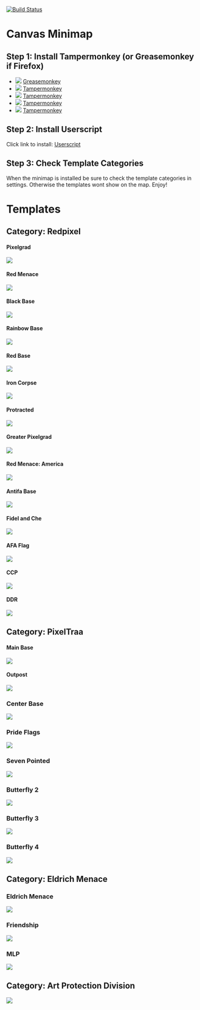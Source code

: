 [![Build Status](https://travis-ci.org/traa-pixelcanvas/Minimap.svg?branch=master)](https://travis-ci.org/traa-pixelcanvas/Minimap)
# Canvas Minimap
## Step 1: Install Tampermonkey (or Greasemonkey if Firefox)
* ![](https://raw.githubusercontent.com/reek/anti-adblock-killer/gh-pages/images/firefox.png) [Greasemonkey](https://addons.mozilla.org/firefox/addon/greasemonkey/)
* ![](https://raw.githubusercontent.com/reek/anti-adblock-killer/gh-pages/images/chrome.png) [Tampermonkey](https://chrome.google.com/webstore/detail/tampermonkey/dhdgffkkebhmkfjojejmpbldmpobfkfo)
* ![](https://raw.githubusercontent.com/reek/anti-adblock-killer/gh-pages/images/opera.png) [Tampermonkey](https://addons.opera.com/extensions/details/tampermonkey-beta/)
* ![](https://raw.githubusercontent.com/reek/anti-adblock-killer/gh-pages/images/safari.png) [Tampermonkey](https://safari.tampermonkey.net/tampermonkey.safariextz)
* ![](https://raw.githubusercontent.com/reek/anti-adblock-killer/gh-pages/images/msedge.png) [Tampermonkey](https://www.microsoft.com/store/p/tampermonkey/9nblggh5162s)

## Step 2: Install Userscript
Click link to install: [Userscript](https://github.com/traa-pixelcanvas/Minimap/raw/master/minimap.pub.user.js)

## Step 3: Check Template Categories
When the minimap is installed be sure to check the template categories in settings. Otherwise the templates wont show on the map. Enjoy!

# Templates

## Category: Redpixel

#### Pixelgrad
[![](https://raw.githubusercontent.com/RedPixel-canvas/rpminimap/master/templates/pr.png)](https://pixelcanvas.io/@-462,-571)

#### Red Menace
[![](https://raw.githubusercontent.com/traa-pixelcanvas/Minimap/master/templates/rm.png)](https://pixelcanvas.io/@-1994,3810)

#### Black Base
[![](https://raw.githubusercontent.com/traa-pixelcanvas/Minimap/master/templates/bb.png)](https://pixelcanvas.io/@5339,4057)

#### Rainbow Base
[![](https://raw.githubusercontent.com/traa-pixelcanvas/Minimap/master/templates/rb.png)](https://pixelcanvas.io/@2778,-3533)

#### Red Base
[![](https://raw.githubusercontent.com/traa-pixelcanvas/Minimap/master/templates/redbase.png)](https://pixelcanvas.io/@7290,1739)

#### Iron Corpse
[![](https://raw.githubusercontent.com/traa-pixelcanvas/Minimap/master/templates/ic.png)](https://pixelcanvas.io/@-1986,665)

#### Protracted
[![](https://raw.githubusercontent.com/traa-pixelcanvas/Minimap/master/templates/pro.png)](https://pixelcanvas.io/@-1244,-114)

#### Greater Pixelgrad
[![](https://raw.githubusercontent.com/traa-pixelcanvas/Minimap/master/templates/gp.png)](https://pixelcanvas.io/@7365,-5061)

#### Red Menace: America
[![](https://raw.githubusercontent.com/traa-pixelcanvas/Minimap/master/templates/rm_america.png)](https://pixelcanvas.io/@-10300,4800)

#### Antifa Base
[![](https://raw.githubusercontent.com/traa-pixelcanvas/Minimap/master/templates/afa.png)](https://pixelcanvas.io/@-2490,6145)

#### Fidel and Che
[![](https://raw.githubusercontent.com/traa-pixelcanvas/Minimap/master/templates/misc_fidelche.png)](https://pixelcanvas.io/@3128,3350)

#### AFA Flag
[![](https://raw.githubusercontent.com/traa-pixelcanvas/Minimap/master/templates/benis.png)](https://pixelcanvas.io/@-1295,-1019)

#### CCP
[![](https://raw.githubusercontent.com/traa-pixelcanvas/Minimap/master/templates/ccp.png)](https://pixelcanvas.io/@-2401,1641)

#### DDR
[![](https://raw.githubusercontent.com/traa-pixelcanvas/Minimap/master/templates/ddr.png)](https://pixelcanvas.io/@5618,-73)


## Category: PixelTraa

#### Main Base
[![](https://github.com/traa-pixelcanvas/Minimap/blob/master/templates/mb.png)](https://pixelcanvas.io/@1450,959)

#### Outpost
[![](https://github.com/traa-pixelcanvas/Minimap/blob/master/templates/op.png)](https://pixelcanvas.io/@139290,-22490)

### Center Base
[![](https://github.com/traa-pixelcanvas/Minimap/blob/master/templates/cb.png)](https://pixelcanvas.io/@-1000,-651)

### Pride Flags
[![](https://github.com/traa-pixelcanvas/Minimap/blob/master/templates/misc_pride.png)](https://pixelcanvas.io/@1542,-40)

### Seven Pointed
[![](https://github.com/traa-pixelcanvas/Minimap/blob/master/templates/misc_seven.png)](https://pixelcanvas.io/@-8589,11817)

### Butterfly 2
[![](https://github.com/traa-pixelcanvas/Minimap/blob/master/templates/misc_butterfly2.png)](https://pixelcanvas.io/@-7870,7460)

### Butterfly 3
[![](https://github.com/traa-pixelcanvas/Minimap/blob/master/templates/misc_butterfly3.png)](https://pixelcanvas.io/@-4087,7646)

### Butterfly 4
[![](https://github.com/traa-pixelcanvas/Minimap/blob/master/templates/misc_butterfly4.png)](https://pixelcanvas.io/@6859,10372)



## Category: Eldrich Menace

### Eldrich Menace
[![](https://github.com/traa-pixelcanvas/Minimap/blob/master/templates/em.png)](https://pixelcanvas.io/@-2575,3212)

### Friendship
[![](https://github.com/traa-pixelcanvas/Minimap/blob/master/templates/friendship.png)](https://pixelcanvas.io/@759,454)

### MLP
[![](https://github.com/traa-pixelcanvas/Minimap/blob/master/templates/mlp.png)](https://pixelcanvas.io/@-759,800)

## Category: Art Protection Division
[![](https://github.com/traa-pixelcanvas/Minimap/blob/master/templates/cen.png)](https://pixelcanvas.io/@-502,-315)
